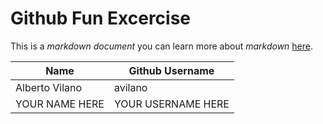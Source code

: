 # Github Fun Excercise 

This is a _markdown document_ you can learn more about _markdown_ [here](https://guides.github.com/features/mastering-markdown/).


Name | Github Username
------------ | -------------
Alberto Vilano | avilano
YOUR NAME HERE | YOUR USERNAME HERE

